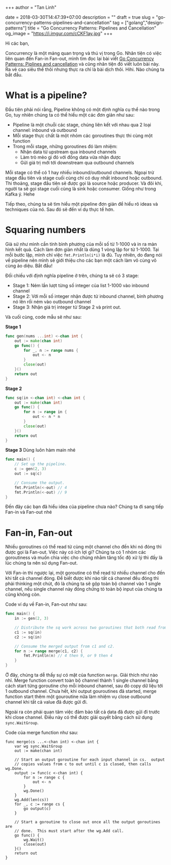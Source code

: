 +++
author = "Tan Linh"

date = 2018-03-30T14:47:39+07:00
description = ""
draft = true
slug = "go-concurrency-patterns-pipelines-and-cancellation"
tag = ["golang","design-patterns"]
title = "Go Concurrency Patterns: Pipelines and Cancellation"
og_image = "https://i.imgur.com/cCKF1ay.jpg"
+++

Hi các bạn,

Concurrency là một mảng quan trọng và thú vị trong Go. Nhân tiện có việc liên quan đến Fan-in Fan-out, mình tìm đọc lại bài viết [Go Concurrency Patterns: Piplines and cancellation](https://blog.golang.org/pipelines) và cũng nhân tiện đó viết luôn bài này. Ra vẻ cao siêu thế thôi nhưng thực ra chỉ là bài dịch thôi. Hihi. Nào chúng ta bắt đầu.

# What is a pipeline?

Đầu tiên phải nói rằng, Pipeline không có một định nghĩa cụ thể nào trong Go, tuy nhiên chúng ta có thể hiểu một các đơn giản như sau:

* Pipeline là một chuỗi các stage, chúng liên kết với nhau qua 2 loại channel: inbound và outbound
* Mỗi stage thực chất là một nhóm các goroutines thực thi cùng một function
* Trong mỗi stage, những goroutines đó làm nhiệm:
    * Nhận data từ upstream qua inbound channels
    * Làm trò mèo gì đó với đống data vừa nhận được
    * Gửi giá trị mới tới downstream qua outbound channels

Mỗi stage có thể có 1 hay nhiều inbound/outbound channels. Ngoại trừ stage đầu tiên và stage cuối cùng chỉ có duy nhất inbound hoặc outbound. Thi thoảng, stage đầu tiên sẽ được gọi là source hoặc producer. Và đôi khi, người ta sẽ gọi stage cuối cùng là sink hoặc consumer. Giống như trong Kafka ý. Hehe

Tiếp theo, chúng ta sẽ tìm hiểu một pipeline đơn giản để hiểu rõ ideas và techniques của nó. Sau đó sẽ đến ví dụ thực tế hơn.

# Squaring numbers

Giả sử như mình cần tính bình phương của mỗi số từ 1-1000 và in ra màn hình kết quả. Cách làm đơn giản nhất là dùng 1 vòng lặp for từ 1-1000. Tại mỗi bước lặp, mình chỉ việc `fmt.Println(i*i)` là đủ. Tuy nhiên, do đang nói về pipeline nên mình sẽ giới thiệu cho các bạn một cách làm vô cùng vô cùng ảo diệu. Bắt đầu!

Đối chiếu với định nghĩa pipeline ở trên, chúng ta sẽ có 3 stage:

* Stage 1: Ném lần lượt từng số integer của list 1-1000 vào inbound channel
* Stage 2: Với mỗi số integer nhận được từ inbound channel, bình phương nó lên rồi ném vào outbound channel 
* Stage 3: Nhận giá trị integer từ Stage 2 và print out. 

Và cuối cùng, code mẫu sẽ như sau:

**Stage 1**

```go
func gen(nums ...int) <-chan int {
    out := make(chan int)
    go func() {
        for _, n := range nums {
            out <- n
        }
        close(out)
    }()
    return out
}
```

**Stage 2**

```go
func sq(in <-chan int) <-chan int {
    out := make(chan int)
    go func() {
        for n := range in {
            out <- n * n
        }
        close(out)
    }()
    return out
}
```

**Stage 3** Dùng luôn hàm main nhé

```go
func main() {
    // Set up the pipeline.
    c := gen(2, 3)
    out := sq(c)

    // Consume the output.
    fmt.Println(<-out) // 4
    fmt.Println(<-out) // 9
}
```

Đến đây các bạn đã hiểu idea của pipeline chưa nào? Chúng ta đi sang tiếp Fan-in và Fan-out nhé 

# Fan-in, Fan-out

Nhiều goroutines có thể read từ cùng một channel cho đến khi nó đóng thì được gọi là Fan-out. Việc này có ích lợi gì? Chúng ta có 1 nhóm các goroutiness và muốn chia việc cho chúng nhằm tăng tốc độ xử lý thì đấy là lúc chúng ta nên sử dụng Fan-out.

Với Fan-in thì ngược lại, một goroutine có thể read từ nhiều channel cho đến khi tất cả channel đóng. Để biết được khi nào tất cả channel đều đóng thì phải thinking một chút, đó là chúng ta sẽ gộp toàn bộ channel vào 1 single channel, nếu single channel này đóng chứng tỏ toàn bộ input của chúng ta cũng không còn.

Code ví dụ về Fan-in, Fan-out như sau:

```go
func main() {
    in := gen(2, 3)

    // Distribute the sq work across two goroutines that both read from in.
    c1 := sq(in)
    c2 := sq(in)

    // Consume the merged output from c1 and c2.
    for n := range merge(c1, c2) {
        fmt.Println(n) // 4 then 9, or 9 then 4
    }
}
```

Ở đây, chúng ta dễ thấy sự có mặt của function `merge`. Giải thích như nào nhỉ. Merge function convert toàn bộ channel thành 1 single channel bằng cách start từng goroutine cho mỗi inbound channel, sau đó copy dữ liệu tới 1 outbound channel. Chưa hết, khi output gouroutines đã started, merge function start thêm một gouroutine nữa làm nhiệm vụ close outbound channel khi tất cả value đã được gửi đi.

Ngoài ra còn phải quan tâm việc đảm bảo tất cả data đã được gửi đi trước khi close channel. Điều này có thể được giải quyết bằng cách sử dụng `sync.WaitGroup`.

Code của merge function như sau:

```
func merge(cs ...<-chan int) <-chan int {
    var wg sync.WaitGroup
    out := make(chan int)

    // Start an output goroutine for each input channel in cs.  output
    // copies values from c to out until c is closed, then calls wg.Done.
    output := func(c <-chan int) {
        for n := range c {
            out <- n
        }
        wg.Done()
    }
    wg.Add(len(cs))
    for _, c := range cs {
        go output(c)
    }

    // Start a goroutine to close out once all the output goroutines are
    // done.  This must start after the wg.Add call.
    go func() {
        wg.Wait()
        close(out)
    }()
    return out
}
```
